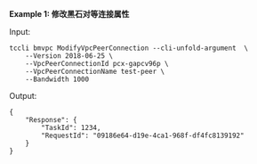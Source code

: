 **Example 1: 修改黑石对等连接属性**



Input: 

```
tccli bmvpc ModifyVpcPeerConnection --cli-unfold-argument  \
    --Version 2018-06-25 \
    --VpcPeerConnectionId pcx-gapcv96p \
    --VpcPeerConnectionName test-peer \
    --Bandwidth 1000
```

Output: 
```
{
    "Response": {
        "TaskId": 1234,
        "RequestId": "09186e64-d19e-4ca1-968f-df4fc8139192"
    }
}
```

